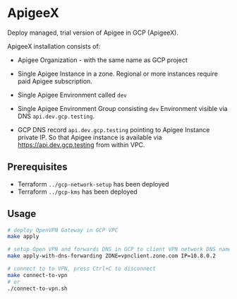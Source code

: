 # ApigeeX

Deploy managed, trial version of Apigee in GCP (ApigeeX).

ApigeeX installation consists of:

* Apigee Organization - with the same name as GCP project

* Single Apigee Instance in a zone.  Regional or more instances require paid Apigee subscription.

* Single Apigee Environment called `dev`

* Single Apigee Environment Group consisting `dev` Environment visible via DNS `api.dev.gcp.testing`.

* GCP DNS record `api.dev.gcp.testing` pointing to Apigee Instance private IP.
  So that Apigee instance is available via <https://api.dev.gcp.testing> from within VPC.

## Prerequisites

* Terraform `../gcp-network-setup` has been deployed
* Terraform `../gcp-kms` has been deployed

## Usage

```bash
# deploy OpenVPN Gateway in GCP VPC
make apply

# setup Open VPN and forwards DNS in GCP to client VPN network DNS nameserver
make apply-with-dns-forwarding ZONE=vpnclient.zone.com IP=10.8.0.2

# connect to to VPN, press Ctrl+C to disconnect
make connect-to-vpn
# or
./connect-to-vpn.sh
```
